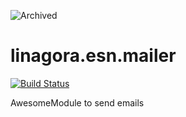![Archived](https://img.shields.io/badge/Current_Status-archived-blue?style=flat)

# linagora.esn.mailer

[![Build Status](https://ci.linagora.com/linagora/lgs/openpaas/linagora.esn.mailer/badges/master/build.svg)](https://ci.linagora.com/linagora/lgs/openpaas/linagora.esn.mailer/)

AwesomeModule to send emails
